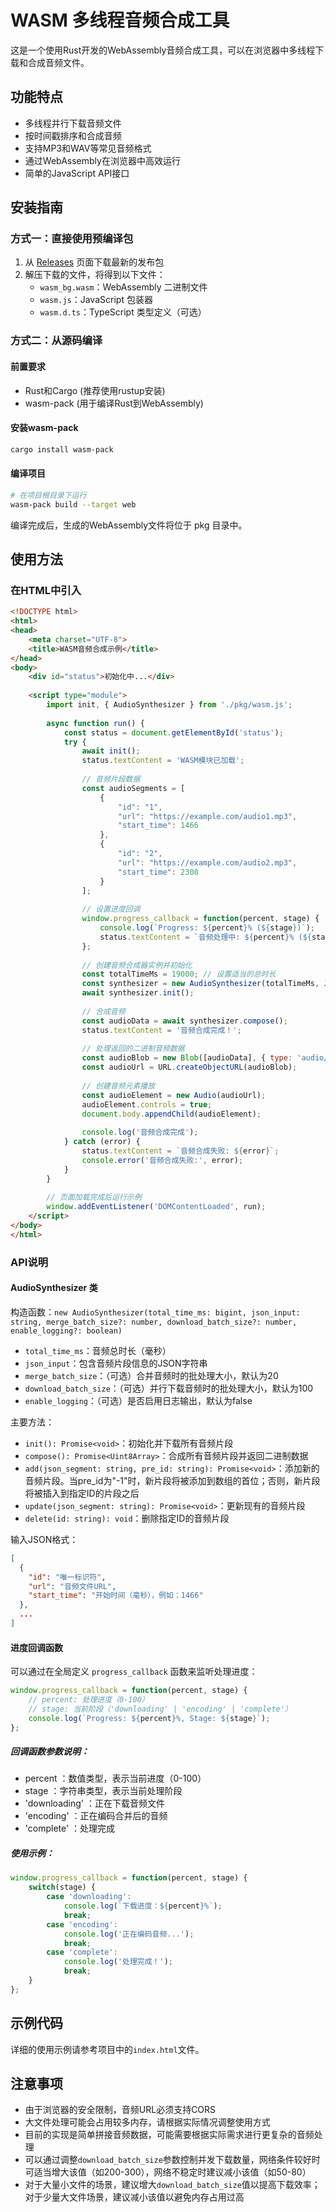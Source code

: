 # WASM 多线程音频合成工具

这是一个使用Rust开发的WebAssembly音频合成工具，可以在浏览器中多线程下载和合成音频文件。

## 功能特点

- 多线程并行下载音频文件
- 按时间戳排序和合成音频
- 支持MP3和WAV等常见音频格式
- 通过WebAssembly在浏览器中高效运行
- 简单的JavaScript API接口

## 安装指南

### 方式一：直接使用预编译包

1. 从 [Releases](https://github.com/Casper-Mars/audio-compose-wasm/releases) 页面下载最新的发布包
2. 解压下载的文件，将得到以下文件：
   - `wasm_bg.wasm`：WebAssembly 二进制文件
   - `wasm.js`：JavaScript 包装器
   - `wasm.d.ts`：TypeScript 类型定义（可选）

### 方式二：从源码编译

#### 前置要求

- Rust和Cargo (推荐使用rustup安装)
- wasm-pack (用于编译Rust到WebAssembly)

#### 安装wasm-pack

```bash
cargo install wasm-pack
```

#### 编译项目

```bash
# 在项目根目录下运行
wasm-pack build --target web
```

编译完成后，生成的WebAssembly文件将位于 pkg 目录中。

## 使用方法

### 在HTML中引入

```html
<!DOCTYPE html>
<html>
<head>
    <meta charset="UTF-8">
    <title>WASM音频合成示例</title>
</head>
<body>
    <div id="status">初始化中...</div>
    
    <script type="module">
        import init, { AudioSynthesizer } from './pkg/wasm.js';
        
        async function run() {
            const status = document.getElementById('status');
            try {
                await init();
                status.textContent = 'WASM模块已加载';
                
                // 音频片段数据
                const audioSegments = [
                    {
                        "id": "1",
                        "url": "https://example.com/audio1.mp3",
                        "start_time": 1466
                    },
                    {
                        "id": "2",
                        "url": "https://example.com/audio2.mp3",
                        "start_time": 2308
                    }
                ];
                
                // 设置进度回调
                window.progress_callback = function(percent, stage) {
                    console.log(`Progress: ${percent}% (${stage})`);
                    status.textContent = `音频处理中: ${percent}% (${stage})`;
                };
                
                // 创建音频合成器实例并初始化
                const totalTimeMs = 19000; // 设置适当的总时长
                const synthesizer = new AudioSynthesizer(totalTimeMs, JSON.stringify(audioSegments), 10, 100, true);
                await synthesizer.init();
                
                // 合成音频
                const audioData = await synthesizer.compose();
                status.textContent = '音频合成完成！';
                
                // 处理返回的二进制音频数据
                const audioBlob = new Blob([audioData], { type: 'audio/mp3' });
                const audioUrl = URL.createObjectURL(audioBlob);
                
                // 创建音频元素播放
                const audioElement = new Audio(audioUrl);
                audioElement.controls = true;
                document.body.appendChild(audioElement);
                
                console.log('音频合成完成');
            } catch (error) {
                status.textContent = `音频合成失败: ${error}`;
                console.error('音频合成失败:', error);
            }
        }
        
        // 页面加载完成后运行示例
        window.addEventListener('DOMContentLoaded', run);
    </script>
</body>
</html>
```

### API说明

#### AudioSynthesizer 类

构造函数：`new AudioSynthesizer(total_time_ms: bigint, json_input: string, merge_batch_size?: number, download_batch_size?: number, enable_logging?: boolean)`

- `total_time_ms`：音频总时长（毫秒）
- `json_input`：包含音频片段信息的JSON字符串
- `merge_batch_size`：（可选）合并音频时的批处理大小，默认为20
- `download_batch_size`：（可选）并行下载音频时的批处理大小，默认为100
- `enable_logging`：（可选）是否启用日志输出，默认为false

主要方法：

- `init(): Promise<void>`：初始化并下载所有音频片段
- `compose(): Promise<Uint8Array>`：合成所有音频片段并返回二进制数据
- `add(json_segment: string, pre_id: string): Promise<void>`：添加新的音频片段。当pre_id为"-1"时，新片段将被添加到数组的首位；否则，新片段将被插入到指定ID的片段之后
- `update(json_segment: string): Promise<void>`：更新现有的音频片段
- `delete(id: string): void`：删除指定ID的音频片段

输入JSON格式：
```json
[
  {
    "id": "唯一标识符",
    "url": "音频文件URL",
    "start_time": "开始时间（毫秒），例如：1466"
  },
  ...
]
```

#### 进度回调函数

可以通过在全局定义 `progress_callback` 函数来监听处理进度：

```javascript
window.progress_callback = function(percent, stage) {
    // percent: 处理进度（0-100）
    // stage: 当前阶段（'downloading' | 'encoding' | 'complete'）
    console.log(`Progress: ${percent}%, Stage: ${stage}`);
};
```

##### 回调函数参数说明：

- percent ：数值类型，表示当前进度（0-100）
- stage ：字符串类型，表示当前处理阶段
- 'downloading' ：正在下载音频文件
- 'encoding' ：正在编码合并后的音频
- 'complete' ：处理完成

##### 使用示例：

```javascript
window.progress_callback = function(percent, stage) {
    switch(stage) {
        case 'downloading':
            console.log(`下载进度：${percent}%`);
            break;
        case 'encoding':
            console.log('正在编码音频...');
            break;
        case 'complete':
            console.log('处理完成！');
            break;
    }
};
```

## 示例代码

详细的使用示例请参考项目中的`index.html`文件。

## 注意事项

- 由于浏览器的安全限制，音频URL必须支持CORS
- 大文件处理可能会占用较多内存，请根据实际情况调整使用方式
- 目前的实现是简单拼接音频数据，可能需要根据实际需求进行更复杂的音频处理
- 可以通过调整`download_batch_size`参数控制并发下载数量，网络条件较好时可适当增大该值（如200-300），网络不稳定时建议减小该值（如50-80）
- 对于大量小文件的场景，建议增大`download_batch_size`值以提高下载效率；对于少量大文件场景，建议减小该值以避免内存占用过高